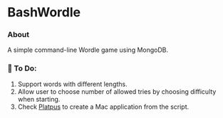 # BashWordle

### About
A simple command-line Wordle game using MongoDB.

### 🧰 To Do:
1. Support words with different lengths.
2. Allow user to choose number of allowed tries by choosing difficulty when starting.
3. Check [Platpus](http://sveinbjorn.org/platypus) to create a Mac application from the script.
